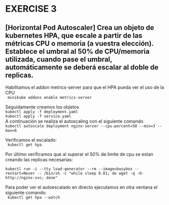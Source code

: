 EXERCISE 3
==========
## [Horizontal Pod Autoscaler] Crea un objeto de kubernetes HPA, que escale a partir de las métricas CPU o memoria (a vuestra elección). Establece el umbral al 50% de CPU/memoria utilizada, cuando pase el umbral, automáticamente se deberá escalar al doble de replicas.

Habilitamos el addon metrics-server para que el HPA pueda ver el uso de la CPU <br /> 
``` minikube addons enable metrics-server``` <br /> 

Seguidamente creamos los objetos<br /> 
```` kubectl apply -f deployment.yaml ````<br /> 
```` kubectl apply -f service.yaml ````<br /> 
A continuación se realiza el autoscaling con el siguiente comando <br /> 
```kubectl autoscale deployment nginx-server --cpu-percent=50 --min=3 --max=6```<br /> 

Verificamos el escalado:<br /> 
``` kubectl get hpa```<br /> 

Por último verificamos que al superar el 50% de limite de cpu se estan creando las replicas necesarias:<br /> 
````
kubectl run -i --tty load-generator --rm --image=busybox --restart=Never -- /bin/sh -c "while sleep 0.01; do wget -q -O- http://nginx-svc; done"
````
Para poder ver el autoescalado en directo ejecutamos en otra ventana el siguiente comando:<br /> 
``` kubectl get hpa --watch```
